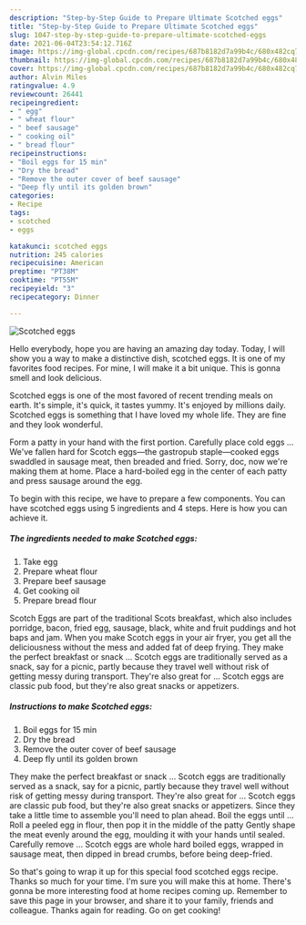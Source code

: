 ```yaml
---
description: "Step-by-Step Guide to Prepare Ultimate Scotched eggs"
title: "Step-by-Step Guide to Prepare Ultimate Scotched eggs"
slug: 1047-step-by-step-guide-to-prepare-ultimate-scotched-eggs
date: 2021-06-04T23:54:12.716Z
image: https://img-global.cpcdn.com/recipes/687b8182d7a99b4c/680x482cq70/scotched-eggs-recipe-main-photo.jpg
thumbnail: https://img-global.cpcdn.com/recipes/687b8182d7a99b4c/680x482cq70/scotched-eggs-recipe-main-photo.jpg
cover: https://img-global.cpcdn.com/recipes/687b8182d7a99b4c/680x482cq70/scotched-eggs-recipe-main-photo.jpg
author: Alvin Miles
ratingvalue: 4.9
reviewcount: 26441
recipeingredient:
- " egg"
- " wheat flour"
- " beef sausage"
- " cooking oil"
- " bread flour"
recipeinstructions:
- "Boil eggs for 15 min"
- "Dry the bread"
- "Remove the outer cover of beef sausage"
- "Deep fly until its golden brown"
categories:
- Recipe
tags:
- scotched
- eggs

katakunci: scotched eggs 
nutrition: 245 calories
recipecuisine: American
preptime: "PT38M"
cooktime: "PT55M"
recipeyield: "3"
recipecategory: Dinner

---
```



![Scotched eggs](https://img-global.cpcdn.com/recipes/687b8182d7a99b4c/680x482cq70/scotched-eggs-recipe-main-photo.jpg)

Hello everybody, hope you are having an amazing day today. Today, I will show you a way to make a distinctive dish, scotched eggs. It is one of my favorites food recipes. For mine, I will make it a bit unique. This is gonna smell and look delicious.

Scotched eggs is one of the most favored of recent trending meals on earth. It's simple, it's quick, it tastes yummy. It's enjoyed by millions daily. Scotched eggs is something that I have loved my whole life. They are fine and they look wonderful.

Form a patty in your hand with the first portion. Carefully place cold eggs … We&#39;ve fallen hard for Scotch eggs—the gastropub staple—cooked eggs swaddled in sausage meat, then breaded and fried. Sorry, doc, now we&#39;re making them at home. Place a hard-boiled egg in the center of each patty and press sausage around the egg.


To begin with this recipe, we have to prepare a few components. You can have scotched eggs using 5 ingredients and 4 steps. Here is how you can achieve it.

<!--inarticleads1-->

##### The ingredients needed to make Scotched eggs:

1. Take  egg
1. Prepare  wheat flour
1. Prepare  beef sausage
1. Get  cooking oil
1. Prepare  bread flour


Scotch Eggs are part of the traditional Scots breakfast, which also includes porridge, bacon, fried egg, sausage, black, white and fruit puddings and hot baps and jam. When you make Scotch eggs in your air fryer, you get all the deliciousness without the mess and added fat of deep frying. They make the perfect breakfast or snack … Scotch eggs are traditionally served as a snack, say for a picnic, partly because they travel well without risk of getting messy during transport. They&#39;re also great for … Scotch eggs are classic pub food, but they&#39;re also great snacks or appetizers. 

<!--inarticleads2-->

##### Instructions to make Scotched eggs:

1. Boil eggs for 15 min
1. Dry the bread
1. Remove the outer cover of beef sausage
1. Deep fly until its golden brown


They make the perfect breakfast or snack … Scotch eggs are traditionally served as a snack, say for a picnic, partly because they travel well without risk of getting messy during transport. They&#39;re also great for … Scotch eggs are classic pub food, but they&#39;re also great snacks or appetizers. Since they take a little time to assemble you&#39;ll need to plan ahead. Boil the eggs until … Roll a peeled egg in flour, then pop it in the middle of the patty Gently shape the meat evenly around the egg, moulding it with your hands until sealed. Carefully remove … Scotch eggs are whole hard boiled eggs, wrapped in sausage meat, then dipped in bread crumbs, before being deep-fried. 

So that's going to wrap it up for this special food scotched eggs recipe. Thanks so much for your time. I'm sure you will make this at home. There's gonna be more interesting food at home recipes coming up. Remember to save this page in your browser, and share it to your family, friends and colleague. Thanks again for reading. Go on get cooking!
